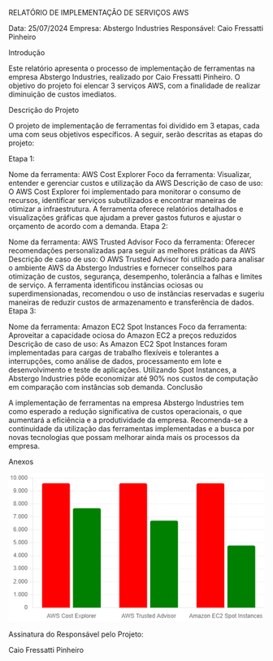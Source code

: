 RELATÓRIO DE IMPLEMENTAÇÃO DE SERVIÇOS AWS

Data: 25/07/2024
Empresa: Abstergo Industries
Responsável: Caio Fressatti Pinheiro

Introdução

Este relatório apresenta o processo de implementação de ferramentas na empresa Abstergo Industries, realizado por Caio Fressatti Pinheiro. O objetivo do projeto foi elencar 3 serviços AWS, com a finalidade de realizar diminuição de custos imediatos.

Descrição do Projeto

O projeto de implementação de ferramentas foi dividido em 3 etapas, cada uma com seus objetivos específicos. A seguir, serão descritas as etapas do projeto:

Etapa 1:

Nome da ferramenta: AWS Cost Explorer
Foco da ferramenta: Visualizar, entender e gerenciar custos e utilização da AWS
Descrição de caso de uso: O AWS Cost Explorer foi implementado para monitorar o consumo de recursos, identificar serviços subutilizados e encontrar maneiras de otimizar a infraestrutura. A ferramenta oferece relatórios detalhados e visualizações gráficas que ajudam a prever gastos futuros e ajustar o orçamento de acordo com a demanda.
Etapa 2:

Nome da ferramenta: AWS Trusted Advisor
Foco da ferramenta: Oferecer recomendações personalizadas para seguir as melhores práticas da AWS
Descrição de caso de uso: O AWS Trusted Advisor foi utilizado para analisar o ambiente AWS da Abstergo Industries e fornecer conselhos para otimização de custos, segurança, desempenho, tolerância a falhas e limites de serviço. A ferramenta identificou instâncias ociosas ou superdimensionadas, recomendou o uso de instâncias reservadas e sugeriu maneiras de reduzir custos de armazenamento e transferência de dados.
Etapa 3:

Nome da ferramenta: Amazon EC2 Spot Instances
Foco da ferramenta: Aproveitar a capacidade ociosa do Amazon EC2 a preços reduzidos
Descrição de caso de uso: As Amazon EC2 Spot Instances foram implementadas para cargas de trabalho flexíveis e tolerantes a interrupções, como análise de dados, processamento em lote e desenvolvimento e teste de aplicações. Utilizando Spot Instances, a Abstergo Industries pôde economizar até 90% nos custos de computação em comparação com instâncias sob demanda.
Conclusão

A implementação de ferramentas na empresa Abstergo Industries tem como esperado a redução significativa de custos operacionais, o que aumentará a eficiência e a produtividade da empresa. Recomenda-se a continuidade da utilização das ferramentas implementadas e a busca por novas tecnologias que possam melhorar ainda mais os processos da empresa.

Anexos

![alt text](<Cost Reduction After Implementing AWS Services.png>)

Assinatura do Responsável pelo Projeto:

Caio Fressatti Pinheiro